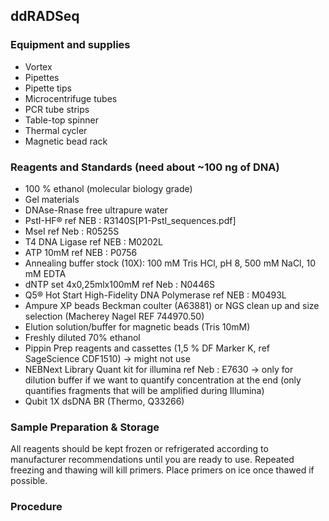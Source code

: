 ## ddRADSeq

### Equipment and supplies
- Vortex
- Pipettes
- Pipette tips
- Microcentrifuge tubes
- PCR tube strips
- Table-top spinner
- Thermal cycler
- Magnetic bead rack

### Reagents and Standards (need about ~100 ng of DNA)
- 100 %  ethanol (molecular biology grade)
- Gel materials
- DNAse-Rnase free ultrapure water
- PstI-HF® ref NEB : R3140S[P1-PstI_sequences.pdf]
- MseI  ref Neb : R0525S
- T4 DNA Ligase  ref NEB : M0202L
- ATP 10mM ref NEB : P0756
- Annealing buffer stock (10X): 100 mM Tris HCl, pH 8, 500 mM NaCl, 10 mM EDTA
- dNTP set 4x0,25mlx100mM ref Neb : N0446S
- Q5® Hot Start High-Fidelity DNA Polymerase  ref NEB : M0493L
- Ampure XP beads Beckman coulter (A63881) or NGS clean up and size selection (Macherey Nagel REF  744970.50)
- Elution solution/buffer for magnetic beads (Tris 10mM)
- Freshly diluted 70% ethanol 
- Pippin Prep reagents and cassettes (1,5 % DF Marker K,  ref SageScience CDF1510) -> might not use
- NEBNext Library Quant kit for illumina  ref Neb : E7630 -> only for dilution buffer if we want to quantify concentration at the end (only quantifies fragments that will be amplified during Illumina)
- Qubit 1X dsDNA BR (Thermo, Q33266)

### Sample Preparation & Storage
All reagents should be kept frozen or refrigerated according to manufacturer recommendations until you are ready to use. Repeated freezing and thawing will kill primers. Place primers on ice once thawed if possible.

### Procedure

